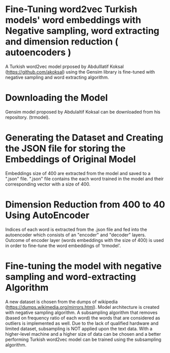 # Fine-Tuning word2vec Turkish models' word embeddings with Negative sampling, word extracting and dimension reduction ( autoencoders )

A Turkish word2vec model prposed by Abdulllatif Koksal (https://github.com/akoksal) using the Gensim library is fine-tuned with negative sampling and word extracting algorithm.

# Downloading the Model

Gensim model proposed by Abdulaltif Koksal can be downloaded from his repository. (trmodel).

# Generating the Dataset and Creating the JSON file for storing the Embeddings of Original Model

Embeddings size of 400 are extracted from the model and saved to a ".json" file. 
".json" file contains the each word trained in the model and their corresponding vector with a size of 400.

# Dimension Reduction from 400 to 40 Using AutoEncoder

Indices of each word is extracted from the .json file and fed into the autoencoder which consists of an "encoder" and "decoder" layers.
Outcome of encoder layer (words embeddings with the size of 400) is used in order to fine-tune the word embeddings of 'trmodel'.

# Fine-tuning the model with negative sampling and word-extracting Algorithm

A new dataset is chosen from the dumps of wikipedia (https://dumps.wikimedia.org/mirrors.html).
Model architecture is created with negative sampling algorithm.
A subsampling algorithm that removes (based on frequency ratio of each word) the words that are considered as outliers is implemented as well. Due to the lack of qualified hardware and limited dataset, subsampling is NOT applied upon the text data. With a higher-level machine and a higher size of data can be chosen and a better performing Turkish word2vec model can be trained using the subsampling algorithm.
